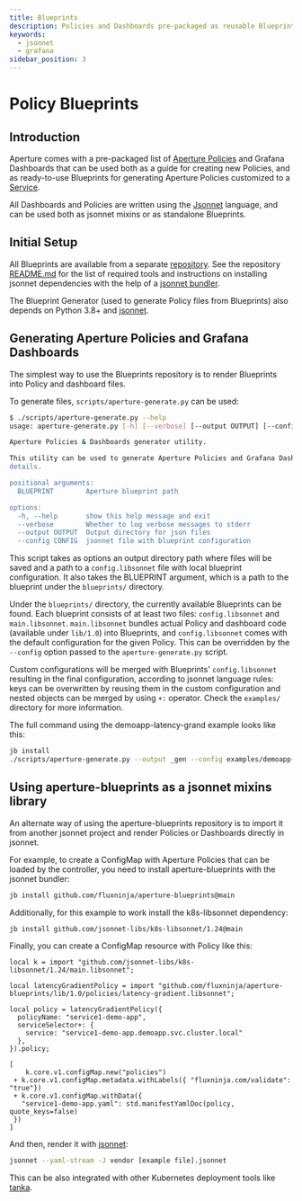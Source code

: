 ```yaml
---
title: Blueprints
description: Policies and Dashboards pre-packaged as reusable Blueprints
keywords:
  - jsonnet
  - grafana
sidebar_position: 3
---
```


# Policy Blueprints

## Introduction

Aperture comes with a pre-packaged list of [Aperture Policies][policies] and Grafana Dashboards that
can be used both as a guide for creating new Policies, and as ready-to-use
Blueprints for generating Aperture Policies customized to a [Service][service].

All Dashboards and Policies are written using the [Jsonnet][jsonnet-lang]
language, and can be used both as jsonnet mixins or as standalone Blueprints.

[jsonnet-lang]: https://jsonnet.org

## Initial Setup

All Blueprints are available from a separate [repository][aperture-blueprints].
See the repository [README.md][blueprints-readme] for the list of required tools
and instructions on installing jsonnet dependencies with the help of a [jsonnet
bundler][jb].

The Blueprint Generator (used to generate Policy files from Blueprints) also
depends on Python 3.8+ and [jsonnet][go-jsonnet].

[aperture-blueprints]: https://github.com/fluxninja/aperture-blueprints
[blueprints-readme]: https://github.com/fluxninja/aperture-blueprints/blob/main/README.md
[jb]: https://github.com/jsonnet-bundler/jsonnet-bundler
[go-jsonnet]: https://github.com/google/go-jsonnet

## Generating Aperture Policies and Grafana Dashboards

The simplest way to use the Blueprints repository is to render Blueprints into
Policy and dashboard files.

To generate files, `scripts/aperture-generate.py` can be used:

```sh
$ ./scripts/aperture-generate.py --help
usage: aperture-generate.py [-h] [--verbose] [--output OUTPUT] [--config CONFIG] BLUEPRINT

Aperture Policies & Dashboards generator utility.

This utility can be used to generate Aperture Policies and Grafana Dashboards "in-place". Check [aperture-blueprint's README.md](https://github.com/fluxninja/aperture-blueprints/blob/main/README.md) for more
details.

positional arguments:
  BLUEPRINT        Aperture blueprint path

options:
  -h, --help       show this help message and exit
  --verbose        Whether to log verbose messages to stderr
  --output OUTPUT  Output directory for json files
  --config CONFIG  jsonnet file with blueprint configuration
```

This script takes as options an output directory path where files will be
saved and a path to a `config.libsonnet` file with local blueprint
configuration. It also takes the BLUEPRINT argument, which is a path to the
blueprint under the `blueprints/` directory.

Under the `blueprints/` directory, the currently available Blueprints can be
found. Each blueprint consists of at least two files: `config.libsonnet` and
`main.libsonnet`. `main.libsonnet` bundles actual Policy and dashboard code
(available under `lib/1.0`) into Blueprints, and `config.libsonnet` comes with
the default configuration for the given Policy. This can be overridden by the
`--config` option passed to the `aperture-generate.py` script.

Custom configurations will be merged with Blueprints' `config.libsonnet`
resulting in the final configuration, according to jsonnet language rules: keys
can be overwritten by reusing them in the custom configuration and nested
objects can be merged by using `+:` operator. Check the `examples/` directory
for more information.

The full command using the demoapp-latency-grand example looks like this:

```sh
jb install
./scripts/aperture-generate.py --output _gen --config examples/demoapp-latency-gradient.jsonnet Blueprints/latency-gradient
```

## Using aperture-blueprints as a jsonnet mixins library

An alternate way of using the aperture-blueprints repository is to import it
from another jsonnet project and render Policies or Dashboards directly in
jsonnet.

For example, to create a ConfigMap with Aperture Policies that can be loaded by
the controller, you need to install aperture-blueprints with the jsonnet
bundler:

```sh
jb install github.com/fluxninja/aperture-blueprints@main
```

Additionally, for this example to work install the k8s-libsonnet dependency:

```sh
jb install github.com/jsonnet-libs/k8s-libsonnet/1.24@main
```

Finally, you can create a ConfigMap resource with Policy like this:

```jsonnet
local k = import "github.com/jsonnet-libs/k8s-libsonnet/1.24/main.libsonnet";

local latencyGradientPolicy = import "github.com/fluxninja/aperture-blueprints/lib/1.0/policies/latency-gradient.libsonnet";

local policy = latencyGradientPolicy({
  policyName: "service1-demo-app",
  serviceSelector+: {
    service: "service1-demo-app.demoapp.svc.cluster.local"
  },
}).policy;

[
    k.core.v1.configMap.new("policies")
 + k.core.v1.configMap.metadata.withLabels({ "fluxninja.com/validate": "true"})
 + k.core.v1.configMap.withData({
   "service1-demo-app.yaml": std.manifestYamlDoc(policy, quote_keys=false)
 })
]
```

And then, render it with [jsonnet][jsonnet]:

```sh
jsonnet --yaml-stream -J vendor [example file].jsonnet
```

This can be also integrated with other Kubernetes deployment tools like
[tanka][tk].

[jsonnet]: https://github.com/google/go-jsonnet
[tk]: https://grafana.com/oss/tanka/
[policies]: /concepts/policy/policy.md
[service]: /concepts/service.md
